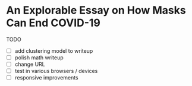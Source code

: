 # An Explorable Essay on How Masks Can End COVID-19

TODO

- [ ] add clustering model to writeup
- [ ] polish math writeup
- [ ] change URL
- [ ] test in various browsers / devices
- [ ] responsive improvements